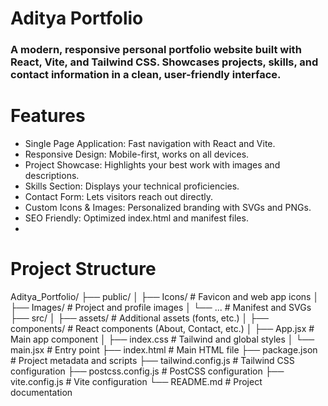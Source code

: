 # Aditya Portfolio
### A modern, responsive personal portfolio website built with React, Vite, and Tailwind CSS. Showcases projects, skills, and contact information in a clean, user-friendly interface.

# Features
- Single Page Application: Fast navigation with React and Vite.
- Responsive Design: Mobile-first, works on all devices.
- Project Showcase: Highlights your best work with images and descriptions.
- Skills Section: Displays your technical proficiencies.
- Contact Form: Lets visitors reach out directly.
- Custom Icons & Images: Personalized branding with SVGs and PNGs.
- SEO Friendly: Optimized index.html and manifest files.
- 
# Project Structure

Aditya_Portfolio/
├── public/
│   ├── Icons/                # Favicon and web app icons
│   ├── Images/               # Project and profile images
│   └── ...                   # Manifest and SVGs
├── src/
│   ├── assets/               # Additional assets (fonts, etc.)
│   ├── components/           # React components (About, Contact, etc.)
│   ├── App.jsx               # Main app component
│   ├── index.css             # Tailwind and global styles
│   └── main.jsx              # Entry point
├── index.html                # Main HTML file
├── package.json              # Project metadata and scripts
├── tailwind.config.js        # Tailwind CSS configuration
├── postcss.config.js         # PostCSS configuration
├── vite.config.js            # Vite configuration
└── README.md                 # Project documentation
